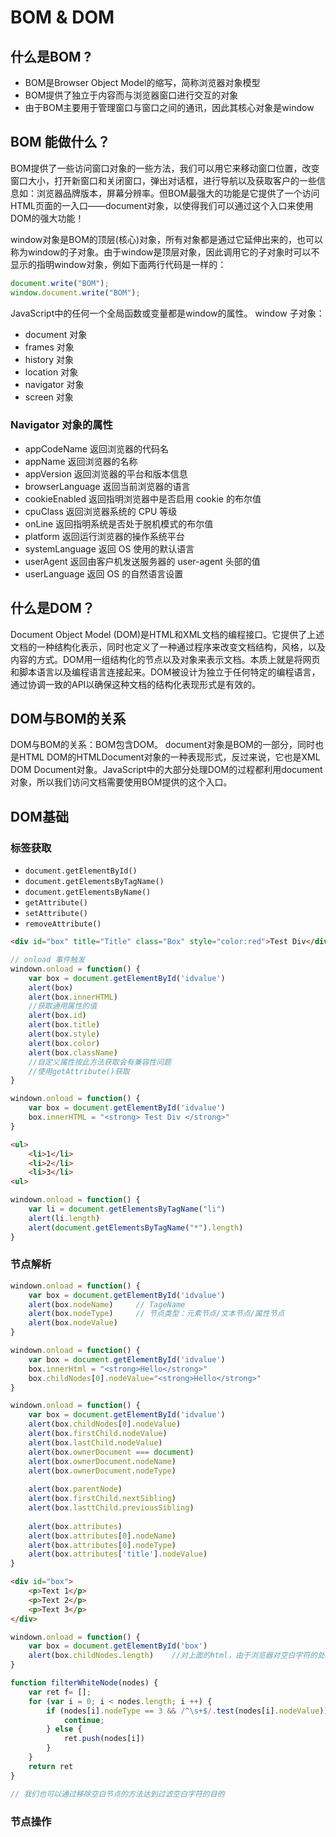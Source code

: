 # BOM & DOM

## 什么是BOM ?
- BOM是Browser Object Model的缩写，简称浏览器对象模型
- BOM提供了独立于内容而与浏览器窗口进行交互的对象
- 由于BOM主要用于管理窗口与窗口之间的通讯，因此其核心对象是window

## BOM 能做什么？
BOM提供了一些访问窗口对象的一些方法，我们可以用它来移动窗口位置，改变窗口大小，打开新窗口和关闭窗口，弹出对话框，进行导航以及获取客户的一些信息如：浏览器品牌版本，屏幕分辨率。但BOM最强大的功能是它提供了一个访问HTML页面的一入口——document对象，以使得我们可以通过这个入口来使用DOM的强大功能！

window对象是BOM的顶层(核心)对象，所有对象都是通过它延伸出来的，也可以称为window的子对象。由于window是顶层对象，因此调用它的子对象时可以不显示的指明window对象，例如下面两行代码是一样的：

```js
document.write("BOM");
window.document.write("BOM");
```
JavaScript中的任何一个全局函数或变量都是window的属性。
window 子对象：

- document 对象
- frames 对象
- history 对象
- location 对象
- navigator 对象
- screen 对象

### Navigator 对象的属性

- appCodeName	返回浏览器的代码名
- appName	返回浏览器的名称
- appVersion	返回浏览器的平台和版本信息
- browserLanguage	返回当前浏览器的语言
- cookieEnabled	返回指明浏览器中是否启用 cookie 的布尔值
- cpuClass	返回浏览器系统的 CPU 等级
- onLine	返回指明系统是否处于脱机模式的布尔值
- platform	返回运行浏览器的操作系统平台
- systemLanguage	返回 OS 使用的默认语言
- userAgent	返回由客户机发送服务器的 user-agent 头部的值
- userLanguage	返回 OS 的自然语言设置


## 什么是DOM？
Document Object Model (DOM)是HTML和XML文档的编程接口。它提供了上述文档的一种结构化表示，同时也定义了一种通过程序来改变文档结构，风格，以及内容的方式。DOM用一组结构化的节点以及对象来表示文档。本质上就是将网页和脚本语言以及编程语言连接起来。DOM被设计为独立于任何特定的编程语言，通过协调一致的API以确保这种文档的结构化表现形式是有效的。


## DOM与BOM的关系
DOM与BOM的关系：BOM包含DOM。
document对象是BOM的一部分，同时也是HTML DOM的HTMLDocument对象的一种表现形式，反过来说，它也是XML DOM Document对象。JavaScript中的大部分处理DOM的过程都利用document对象，所以我们访问文档需要使用BOM提供的这个入口。


## DOM基础

### 标签获取

- `document.getElementById()`
- `document.getElementsByTagName()`
- `document.getElementsByName()`
- `getAttribute()`
- `setAttribute()`
- `removeAttribute()`

```html
<div id="box" title="Title" class="Box" style="color:red">Test Div</div>
```

```js
// onload 事件触发
windown.onload = function() {
	var box = document.getElementById('idvalue')
	alert(box)
	alert(box.innerHTML)
	//获取通用属性的值
	alert(box.id)
	alert(box.title)
	alert(box.style)
	alert(box.color)
	alert(box.className)
	//自定义属性按此方法获取会有兼容性问题
	//使用getAttribute()获取
}
```

```js
windown.onload = function() {
	var box = document.getElementById('idvalue')
	box.innerHTML = "<strong> Test Div </strong>"
}
```

```html
<ul>
	<li>1</li>
	<li>2</li>
	<li>3</li>
<ul>
```

```js
windown.onload = function() {
	var li = document.getElementsByTagName("li")
	alert(li.length)
	alert(document.getElementsByTagName("*").length)
}
```

### 节点解析

```js
windown.onload = function() {
	var box = document.getElementById('idvalue')
	alert(box.nodeName)		// TageName
	alert(box.nodeType)		// 节点类型：元素节点/文本节点/属性节点
	alert(box.nodeValue)	
}
```

```js
windown.onload = function() {
	var box = document.getElementById('idvalue')
	box.innerHtml = "<strong>Hello</strong>"
	box.childNodes[0].nodeValue="<strong>Hello</strong>"
}
```

```js
windown.onload = function() {
	var box = document.getElementById('idvalue')
	alert(box.childNodes[0].nodeValue)
	alert(box.firstChild.nodeValue)
	alert(box.lastChild.nodeValue)
	alert(box.ownerDocument === document)
	alert(box.ownerDocument.nodeName)
	alert(box.ownerDocument.nodeType)
	
	alert(box.parentNode)
	alert(box.firstChild.nextSibling)
	alert(box.lasttChild.previousSibling)
	
	alert(box.attributes)
	alert(box.attributes[0].nodeName)
	alert(box.attributes[0].nodeType)
	alert(box.attributes['title'].nodeValue)
}
```

```html
<div id="box">
	<p>Text 1</p>
	<p>Text 2</p>
	<p>Text 3</p>
</div>
```

```js
windown.onload = function() {
	var box = document.getElementById('box')
	alert(box.childNodes.length)	//对上面的html，由于浏览器对空白字符的处理不同，该结果在不同浏览器中会不同
}

function filterWhiteNode(nodes) {
	var ret f= [];
	for (var i = 0; i < nodes.length; i ++) {
		if (nodes[i].nodeType == 3 && /^\s+$/.test(nodes[i].nodeValue)) {
			continue;
		} else {
			ret.push(nodes[i])
		}
	}
	return ret
}

// 我们也可以通过移除空白节点的方法达到过滤空白字符的目的
```

### 节点操作